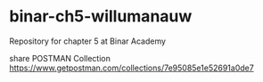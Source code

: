 # binar-ch5-willumanauw
Repository for chapter 5 at Binar Academy

share POSTMAN Collection
https://www.getpostman.com/collections/7e95085e1e52691a0de7